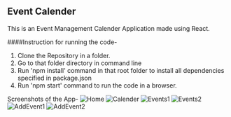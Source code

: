 ## Event Calender

This is an Event Management Calender Application made using React.

####Instruction for running the code-

1. Clone the Repository in a folder.
2. Go to that folder directory in command line
3. Run 'npm install' command in that root folder to install all dependencies specified in package.json
4. Run 'npm start' command to run the code in a browser.

Screenshots of the App-
![Home](https://user-images.githubusercontent.com/87691831/157248827-712865df-5402-4877-8b9a-1ca80a73de66.png)
![Calender](https://user-images.githubusercontent.com/87691831/157248857-af3ced6e-6b12-48f8-a2a0-c0390c1d3e3e.png)
![Events1](https://user-images.githubusercontent.com/87691831/157248887-17c3d9b5-0c8f-4bb7-a81f-c354ab9a7219.png)
![Events2](https://user-images.githubusercontent.com/87691831/157248903-2464685d-5fa0-4acf-b77d-5bc45f77cd4a.png)
![AddEvent1](https://user-images.githubusercontent.com/87691831/157248925-fa5a2a69-6dd5-471b-b15f-2996f5a01f45.png)
![AddEvent2](https://user-images.githubusercontent.com/87691831/157248934-d3337715-6d42-47da-bbc7-1e9728314409.png)
